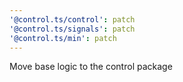 ```yaml
---
'@control.ts/control': patch
'@control.ts/signals': patch
'@control.ts/min': patch
---
```


Move base logic to the control package
